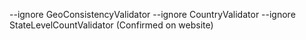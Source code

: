 --ignore GeoConsistencyValidator --ignore CountryValidator --ignore StateLevelCountValidator (Confirmed on website)
